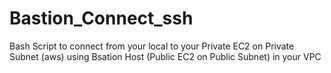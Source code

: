 # Bastion_Connect_ssh
Bash Script to connect from your local to your Private EC2 on Private Subnet (aws) using Bsation Host (Public EC2 on Public Subnet) in your VPC
